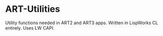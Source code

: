 # ART-Utilities
Utility functions needed in ART2 and ART3 apps. Written in LispWorks CL entirely. Uses LW CAPI.
